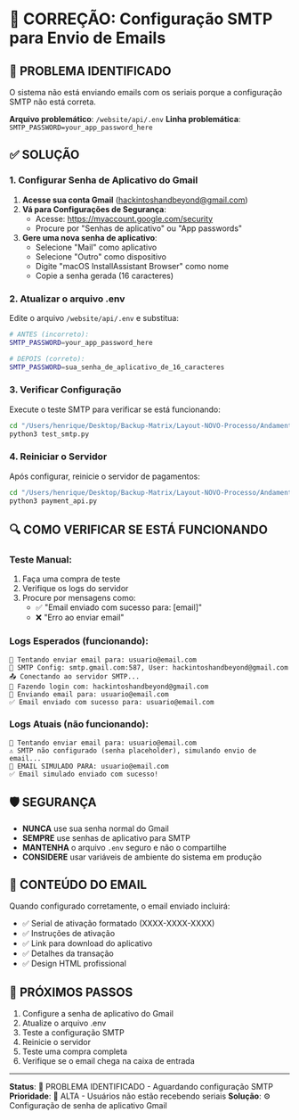 # 🔧 CORREÇÃO: Configuração SMTP para Envio de Emails

## 🚨 PROBLEMA IDENTIFICADO

O sistema não está enviando emails com os seriais porque a configuração SMTP não está correta.

**Arquivo problemático**: `/website/api/.env`
**Linha problemática**: `SMTP_PASSWORD=your_app_password_here`

## ✅ SOLUÇÃO

### 1. Configurar Senha de Aplicativo do Gmail

1. **Acesse sua conta Gmail** (hackintoshandbeyond@gmail.com)
2. **Vá para Configurações de Segurança**:
   - Acesse: https://myaccount.google.com/security
   - Procure por "Senhas de aplicativo" ou "App passwords"
3. **Gere uma nova senha de aplicativo**:
   - Selecione "Mail" como aplicativo
   - Selecione "Outro" como dispositivo
   - Digite "macOS InstallAssistant Browser" como nome
   - Copie a senha gerada (16 caracteres)

### 2. Atualizar o arquivo .env

Edite o arquivo `/website/api/.env` e substitua:

```bash
# ANTES (incorreto):
SMTP_PASSWORD=your_app_password_here

# DEPOIS (correto):
SMTP_PASSWORD=sua_senha_de_aplicativo_de_16_caracteres
```

### 3. Verificar Configuração

Execute o teste SMTP para verificar se está funcionando:

```bash
cd "/Users/henrique/Desktop/Backup-Matrix/Layout-NOVO-Processo/Andamento-Projeto -Cursor/website/api"
python3 test_smtp.py
```

### 4. Reiniciar o Servidor

Após configurar, reinicie o servidor de pagamentos:

```bash
cd "/Users/henrique/Desktop/Backup-Matrix/Layout-NOVO-Processo/Andamento-Projeto -Cursor/website/api"
python3 payment_api.py
```

## 🔍 COMO VERIFICAR SE ESTÁ FUNCIONANDO

### Teste Manual:
1. Faça uma compra de teste
2. Verifique os logs do servidor
3. Procure por mensagens como:
   - ✅ "Email enviado com sucesso para: [email]"
   - ❌ "Erro ao enviar email"

### Logs Esperados (funcionando):
```
🔄 Tentando enviar email para: usuario@email.com
📧 SMTP Config: smtp.gmail.com:587, User: hackintoshandbeyond@gmail.com
📤 Conectando ao servidor SMTP...
🔐 Fazendo login com: hackintoshandbeyond@gmail.com
📨 Enviando email para: usuario@email.com
✅ Email enviado com sucesso para: usuario@email.com
```

### Logs Atuais (não funcionando):
```
🔄 Tentando enviar email para: usuario@email.com
⚠️ SMTP não configurado (senha placeholder), simulando envio de email...
📧 EMAIL SIMULADO PARA: usuario@email.com
✅ Email simulado enviado com sucesso!
```

## 🛡️ SEGURANÇA

- **NUNCA** use sua senha normal do Gmail
- **SEMPRE** use senhas de aplicativo para SMTP
- **MANTENHA** o arquivo `.env` seguro e não o compartilhe
- **CONSIDERE** usar variáveis de ambiente do sistema em produção

## 📧 CONTEÚDO DO EMAIL

Quando configurado corretamente, o email enviado incluirá:

- ✅ Serial de ativação formatado (XXXX-XXXX-XXXX)
- ✅ Instruções de ativação
- ✅ Link para download do aplicativo
- ✅ Detalhes da transação
- ✅ Design HTML profissional

## 🚀 PRÓXIMOS PASSOS

1. Configure a senha de aplicativo do Gmail
2. Atualize o arquivo .env
3. Teste a configuração SMTP
4. Reinicie o servidor
5. Teste uma compra completa
6. Verifique se o email chega na caixa de entrada

---

**Status**: 🔴 PROBLEMA IDENTIFICADO - Aguardando configuração SMTP
**Prioridade**: 🚨 ALTA - Usuários não estão recebendo seriais
**Solução**: ⚙️ Configuração de senha de aplicativo Gmail
